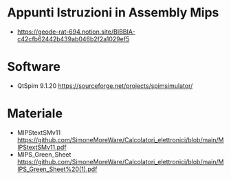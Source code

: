 # Appunti Istruzioni in Assembly Mips
* https://geode-rat-694.notion.site/BIBBIA-c42cfb62442b439ab046b2f2a1029ef5

# Software
* QtSpim 9.1.20 https://sourceforge.net/projects/spimsimulator/

# Materiale
* MIPStextSMv11 https://github.com/SimoneMoreWare/Calcolatori_elettronici/blob/main/MIPStextSMv11.pdf
* MIPS_Green_Sheet https://github.com/SimoneMoreWare/Calcolatori_elettronici/blob/main/MIPS_Green_Sheet%20(1).pdf
